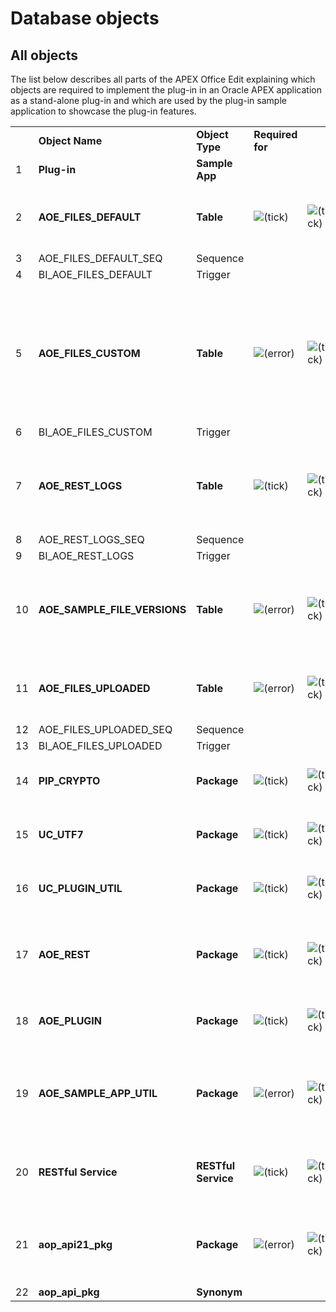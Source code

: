 # Database objects

## All objects

The list below describes all parts of the APEX Office Edit explaining which objects are required to implement the plug-in in an Oracle APEX application as a stand-alone plug-in and which are used by the plug-in sample application to showcase the plug-in features.

|     |     |     |     |     |     |
| --- | --- | --- | --- | --- | --- |
|     | **Object Name** | **Object Type** | **Required for** |     | **Description** |
| 1   | **Plug-in** | **Sample App** |
| 2   | **AOE\_FILES\_DEFAULT** | **Table** | ![(tick)](https://united-codes.atlassian.net/wiki/s/1607903193/6452/cc22dcd50a41cdc02a85aec87a200df397e2c555/_/images/icons/emoticons/check.png) | ![(tick)](https://united-codes.atlassian.net/wiki/s/1607903193/6452/cc22dcd50a41cdc02a85aec87a200df397e2c555/_/images/icons/emoticons/check.png) | The table is used to store document content when a developer doesn’t provide custom table. |
| 3   | AOE\_FILES\_DEFAULT\_SEQ | Sequence |
| 4   | BI\_AOE\_FILES\_DEFAULT | Trigger |
| 5   | **AOE\_FILES\_CUSTOM** | **Table** | ![(error)](https://united-codes.atlassian.net/wiki/s/1607903193/6452/cc22dcd50a41cdc02a85aec87a200df397e2c555/_/images/icons/emoticons/error.png) | ![(tick)](https://united-codes.atlassian.net/wiki/s/1607903193/6452/cc22dcd50a41cdc02a85aec87a200df397e2c555/_/images/icons/emoticons/check.png) | The table is used by the plug-in sample application in order to showcase the usage of the plug-in attribute **Settings \\ Custom Table**.<br><br>The trigger is using sequence BI\_AOE\_FILES\_DEFAULT. |
| 6   | BI\_AOE\_FILES\_CUSTOM | Trigger |
| 7   | **AOE\_REST\_LOGS** | **Table** | ![(tick)](https://united-codes.atlassian.net/wiki/s/1607903193/6452/cc22dcd50a41cdc02a85aec87a200df397e2c555/_/images/icons/emoticons/check.png) | ![(tick)](https://united-codes.atlassian.net/wiki/s/1607903193/6452/cc22dcd50a41cdc02a85aec87a200df397e2c555/_/images/icons/emoticons/check.png) | The table is used by the plug-in REST service to log information about requests performed by AOE host server to load and update document content. |
| 8   | AOE\_REST\_LOGS\_SEQ | Sequence |
| 9   | BI\_AOE\_REST\_LOGS | Trigger |
| 10  | **AOE\_SAMPLE\_FILE\_VERSIONS** | **Table** | ![(error)](https://united-codes.atlassian.net/wiki/s/1607903193/6452/cc22dcd50a41cdc02a85aec87a200df397e2c555/_/images/icons/emoticons/error.png) | ![(tick)](https://united-codes.atlassian.net/wiki/s/1607903193/6452/cc22dcd50a41cdc02a85aec87a200df397e2c555/_/images/icons/emoticons/check.png) | The table is used by the plug-in sample application in order to showcase the usage of the plug-in callbacks to implement custom document versioning. |
| 11  | **AOE\_FILES\_UPLOADED** | **Table** | ![(error)](https://united-codes.atlassian.net/wiki/s/1607903193/6452/cc22dcd50a41cdc02a85aec87a200df397e2c555/_/images/icons/emoticons/error.png) | ![(tick)](https://united-codes.atlassian.net/wiki/s/1607903193/6452/cc22dcd50a41cdc02a85aec87a200df397e2c555/_/images/icons/emoticons/check.png) | The table us ised by the plug-in sample application to allow uploading end-users documents. |
| 12  | AOE\_FILES\_UPLOADED\_SEQ | Sequence |
| 13  | BI\_AOE\_FILES\_UPLOADED | Trigger |
| 14  | **PIP\_CRYPTO** | **Package** | ![(tick)](https://united-codes.atlassian.net/wiki/s/1607903193/6452/cc22dcd50a41cdc02a85aec87a200df397e2c555/_/images/icons/emoticons/check.png) | ![(tick)](https://united-codes.atlassian.net/wiki/s/1607903193/6452/cc22dcd50a41cdc02a85aec87a200df397e2c555/_/images/icons/emoticons/check.png) | The package is used by the plug-in to secure the plug-in access token. |
| 15  | **UC\_UTF7** | **Package** | ![(tick)](https://united-codes.atlassian.net/wiki/s/1607903193/6452/cc22dcd50a41cdc02a85aec87a200df397e2c555/_/images/icons/emoticons/check.png) | ![(tick)](https://united-codes.atlassian.net/wiki/s/1607903193/6452/cc22dcd50a41cdc02a85aec87a200df397e2c555/_/images/icons/emoticons/check.png) | The package is used by the plug-in to decode documents filenames from UTF7 to UTF8. |
| 16  | **UC\_PLUGIN\_UTIL** | **Package** | ![(tick)](https://united-codes.atlassian.net/wiki/s/1607903193/6452/cc22dcd50a41cdc02a85aec87a200df397e2c555/_/images/icons/emoticons/check.png) | ![(tick)](https://united-codes.atlassian.net/wiki/s/1607903193/6452/cc22dcd50a41cdc02a85aec87a200df397e2c555/_/images/icons/emoticons/check.png) | The package is used by the plug-in to evaluate APEX regions read-only state. |
| 17  | **AOE\_REST** | **Package** | ![(tick)](https://united-codes.atlassian.net/wiki/s/1607903193/6452/cc22dcd50a41cdc02a85aec87a200df397e2c555/_/images/icons/emoticons/check.png) | ![(tick)](https://united-codes.atlassian.net/wiki/s/1607903193/6452/cc22dcd50a41cdc02a85aec87a200df397e2c555/_/images/icons/emoticons/check.png) | The package is used by the plug-in RESTful Service handlers to handle requests performed by the AOE host server. |
| 18  | **AOE\_PLUGIN** | **Package** | ![(tick)](https://united-codes.atlassian.net/wiki/s/1607903193/6452/cc22dcd50a41cdc02a85aec87a200df397e2c555/_/images/icons/emoticons/check.png) | ![(tick)](https://united-codes.atlassian.net/wiki/s/1607903193/6452/cc22dcd50a41cdc02a85aec87a200df397e2c555/_/images/icons/emoticons/check.png) | The plug-in package implementing region-type plug-in for Oracle APEX application. |
| 19  | **AOE\_SAMPLE\_APP\_UTIL** | **Package** | ![(error)](https://united-codes.atlassian.net/wiki/s/1607903193/6452/cc22dcd50a41cdc02a85aec87a200df397e2c555/_/images/icons/emoticons/error.png) | ![(tick)](https://united-codes.atlassian.net/wiki/s/1607903193/6452/cc22dcd50a41cdc02a85aec87a200df397e2c555/_/images/icons/emoticons/check.png) | The package is used by the plug-in sample application to handle sample application page processes and implement custom callbacks. |
| 20  | **RESTful Service** | **RESTful Service** | ![(tick)](https://united-codes.atlassian.net/wiki/s/1607903193/6452/cc22dcd50a41cdc02a85aec87a200df397e2c555/_/images/icons/emoticons/check.png) | ![(tick)](https://united-codes.atlassian.net/wiki/s/1607903193/6452/cc22dcd50a41cdc02a85aec87a200df397e2c555/_/images/icons/emoticons/check.png) | The RESTful Service is used to handle all AOE host server requests to load, create and update documents. |
| 21  | **aop\_api21\_pkg** | **Package** | ![(error)](https://united-codes.atlassian.net/wiki/s/1607903193/6452/cc22dcd50a41cdc02a85aec87a200df397e2c555/_/images/icons/emoticons/error.png) | ![(tick)](https://united-codes.atlassian.net/wiki/s/1607903193/6452/cc22dcd50a41cdc02a85aec87a200df397e2c555/_/images/icons/emoticons/check.png) | The APEX Office Print package is used by the plug-in sample application to showcase the integration of AOP and AOE. |
| 22  | **aop\_api\_pkg** | **Synonym** |